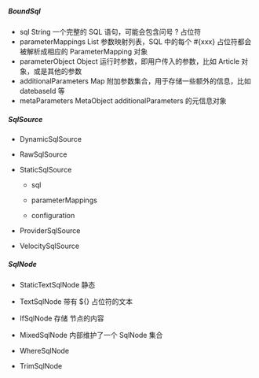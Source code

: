##### BoundSql


- sql    String    一个完整的 SQL 语句，可能会包含问号 ? 占位符
- parameterMappings    List    参数映射列表，SQL 中的每个 #{xxx} 占位符都会被解析成相应的 ParameterMapping 对象
- parameterObject    Object    运行时参数，即用户传入的参数，比如 Article 对象，或是其他的参数
- additionalParameters    Map    附加参数集合，用于存储一些额外的信息，比如 datebaseId 等
- metaParameters    MetaObject    additionalParameters 的元信息对象



##### SqlSource

- DynamicSqlSource
- RawSqlSource
- StaticSqlSource

    - sql

    - parameterMappings

    - configuration
- ProviderSqlSource
- VelocitySqlSource



##### SqlNode

- StaticTextSqlNode 静态

- TextSqlNode 带有 ${} 占位符的文本

- IfSqlNode 存储 <if> 节点的内容

- MixedSqlNode 内部维护了一个 SqlNode 集合

- WhereSqlNode

- TrimSqlNode
